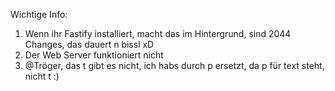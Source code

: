 Wichtige Info:
1. Wenn ihr Fastify installiert, macht das im Hintergrund, sind 2044 Changes, das dauert n bissl xD <br>
2. Der Web Server funktioniert nicht <br>
3. @Tröger, das t gibt es nicht, ich habs durch p ersetzt, da p für text steht, nicht t :)
